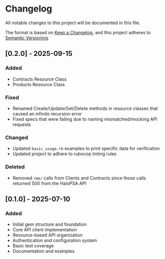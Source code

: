 # Changelog

All notable changes to this project will be documented in this file.

The format is based on [Keep a Changelog](https://keepachangelog.com/en/1.0.0/),
and this project adheres to [Semantic Versioning](https://semver.org/spec/v2.0.0.html).

## [0.2.0] - 2025-09-15

### Added
- Contracts Resource Class
- Products Resource Class

### Fixed
- Renamed Create/Update/Get/Delete methods in resource classes that caused an infinite recursion error
- Fixed specs that were failing due to naming mismatched/mocking API requests

### Changed
- Updated `basic_usage.rb` examples to print specific data for verification
- Updated project to adhere to rubocop linting rules

### Deleted
- Removed `/me/` calls from Clients and Contracts since those calls returned 500 from the HaloPSA API

## [0.1.0] - 2025-07-10

### Added

- Initial gem structure and foundation
- Core API client implementation
- Resource-based API organization
- Authentication and configuration system
- Basic test coverage
- Documentation and examples

